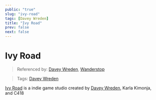 ```yaml
---
public: "true"
slug: "ivy-road"
tags: [Davey Wreden]
title: "Ivy Road"
prev: false
next: false
---
```

# Ivy Road

> Referenced by: [Davey Wreden](/garden/davey-wreden/index.md), [Wanderstop](/garden/wanderstop/index.md)

> Tags: [Davey Wreden](/garden/davey-wreden/index.md)

[Ivy Road](https://www.ivyroad.fun/) is a indie game studio created by [Davey Wreden](/garden/davey-wreden/index.md), Karla Kimonja, and C418